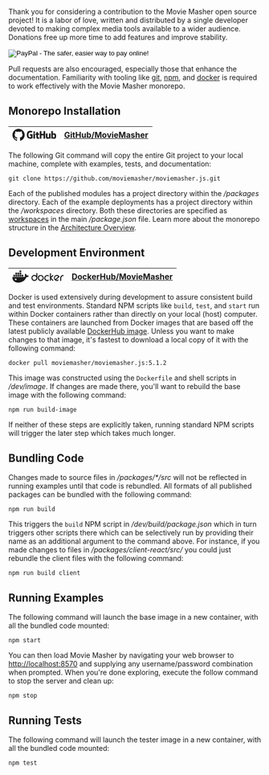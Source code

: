 Thank you for considering a contribution to the Movie Masher open source project! 
It is a labor of love, written and distributed by a single developer devoted to making complex media tools available to a wider audience. Donations free up more time to add features and improve stability. 

<form action="https://www.paypal.com/cgi-bin/webscr" method="post">
  <input type="hidden" name="cmd" value="_s-xclick"/>
  <input type="hidden" name="hosted_button_id" value="75YQHMFEATLCL"/>
  <input type="image" src="https://www.paypalobjects.com/en_US/i/btn/btn_donate_SM.gif" name="submit" alt="PayPal - The safer, easier way to pay online!" />
  <img alt="" src="https://www.paypalobjects.com/en_US/i/scr/pixel.gif" width="1" height="1" />
</form>

Pull requests are also encouraged, especially those that enhance the documentation.
Familiarity with tooling like [git](https://git-scm.com/about), [npm](https://docs.npmjs.com/about-npm), and [docker](https://docs.docker.com/get-started/overview/) is required to work effectively with the Movie Masher monorepo.

## Monorepo Installation

| <svg width="87" height="24" viewBox="0 0 174 48"  xmlns="http://www.w3.org/2000/svg" xmlns:xlink="http://www.w3.org/1999/xlink"><path d="M 24.40 0.00 C 10.92 0.00 0.00 10.89 0.00 24.33 L 0.00 24.33 C -0.00 34.81 6.72 44.11 16.68 47.42 C 17.90 47.63 18.36 46.90 18.36 46.26 C 18.36 45.68 18.33 43.77 18.33 41.73 C 12.20 42.86 10.61 40.24 10.12 38.87 C 9.85 38.17 8.66 36.01 7.62 35.43 C 6.77 34.98 5.55 33.85 7.59 33.82 C 9.51 33.79 10.89 35.59 11.34 36.32 C 13.54 40.00 17.05 38.96 18.45 38.32 C 18.66 36.74 19.30 35.68 20.00 35.07 C 14.58 34.46 8.90 32.36 8.90 23.06 C 8.90 20.41 9.85 18.22 11.40 16.51 C 11.16 15.91 10.31 13.41 11.65 10.07 C 11.65 10.07 13.69 9.43 18.36 12.56 L 18.36 12.56 C 20.34 12.01 22.39 11.74 24.46 11.74 C 26.53 11.74 28.60 12.01 30.56 12.56 C 35.22 9.40 37.26 10.07 37.26 10.07 C 38.61 13.41 37.75 15.91 37.51 16.52 C 39.06 18.22 40.01 20.38 40.01 23.06 C 40.01 32.39 34.31 34.46 28.88 35.07 C 29.76 35.83 30.53 37.29 30.53 39.57 C 30.53 42.83 30.49 45.44 30.49 46.26 C 30.49 46.90 30.95 47.66 32.17 47.42 L 32.17 47.42 C 42.10 44.07 48.79 34.79 48.79 24.33 C 48.79 10.89 37.87 0.00 24.40 0.00 Z M 24.40 0.00" stroke="none" fill="currentColor"  /><path d="M 79.85 21.46 L 70.04 21.46 C 69.78 21.46 69.58 21.67 69.58 21.92 L 69.58 26.71 C 69.58 26.96 69.78 27.17 70.04 27.17 L 73.86 27.17 L 73.86 33.11 C 73.86 33.11 73.00 33.41 70.63 33.41 C 67.82 33.41 63.90 32.38 63.90 23.79 C 63.90 15.20 67.98 14.07 71.81 14.07 C 75.13 14.07 76.56 14.65 77.47 14.93 C 77.75 15.01 78.02 14.73 78.02 14.48 L 79.11 9.85 C 79.11 9.73 79.07 9.59 78.94 9.50 C 78.57 9.23 76.32 7.98 70.63 7.98 C 64.07 7.98 57.35 10.76 57.35 24.13 C 57.35 37.50 65.05 39.49 71.53 39.49 C 76.90 39.49 80.16 37.20 80.16 37.20 C 80.30 37.13 80.31 36.94 80.31 36.85 L 80.31 21.92 C 80.31 21.67 80.11 21.46 79.85 21.46" stroke="none" fill="currentColor"  /><path d="M 130.44 9.58 C 130.44 9.32 130.24 9.12 129.99 9.12 L 124.46 9.12 C 124.21 9.12 124.00 9.32 124.00 9.58 C 124.00 9.58 124.00 20.23 124.00 20.23 L 115.39 20.23 L 115.39 9.58 C 115.39 9.32 115.18 9.12 114.93 9.12 L 109.40 9.12 C 109.15 9.12 108.95 9.32 108.95 9.58 L 108.95 38.43 C 108.95 38.68 109.15 38.89 109.40 38.89 L 114.93 38.89 C 115.18 38.89 115.39 38.68 115.39 38.43 L 115.39 26.09 L 124.00 26.09 C 124.00 26.09 123.99 38.43 123.99 38.43 C 123.99 38.68 124.19 38.89 124.45 38.89 L 129.99 38.89 C 130.24 38.89 130.44 38.68 130.44 38.43 Z M 130.44 9.58" stroke="none" fill="currentColor"  /><path d="M 90.28 13.36 C 90.28 11.38 88.69 9.77 86.72 9.77 C 84.75 9.77 83.15 11.38 83.15 13.36 C 83.15 15.35 84.75 16.96 86.72 16.96 C 88.69 16.96 90.28 15.35 90.28 13.36" stroke="none" fill="currentColor"  /><path d="M 89.89 32.34 L 89.89 19.03 C 89.89 18.77 89.68 18.57 89.43 18.57 L 83.92 18.57 C 83.67 18.57 83.44 18.83 83.44 19.08 L 83.44 38.16 C 83.44 38.72 83.79 38.88 84.24 38.88 L 89.21 38.88 C 89.75 38.88 89.89 38.62 89.89 38.15 Z M 89.89 32.34" stroke="none" fill="currentColor"  /><path d="M 151.45 18.61 L 145.96 18.61 C 145.71 18.61 145.51 18.82 145.51 19.07 L 145.51 33.22 C 145.51 33.22 144.11 34.23 142.14 34.23 C 140.16 34.23 139.63 33.34 139.63 31.41 L 139.63 19.07 C 139.63 18.82 139.43 18.61 139.18 18.61 L 133.61 18.61 C 133.36 18.61 133.15 18.82 133.15 19.07 L 133.15 32.34 C 133.15 38.08 136.36 39.48 140.77 39.48 C 144.39 39.48 147.31 37.49 147.31 37.49 C 147.31 37.49 147.44 38.54 147.51 38.66 C 147.57 38.79 147.73 38.91 147.91 38.91 L 151.45 38.90 C 151.70 38.90 151.91 38.69 151.91 38.44 L 151.91 19.07 C 151.91 18.82 151.70 18.61 151.45 18.61" stroke="none" fill="currentColor"  /><path d="M 164.28 34.22 C 162.37 34.16 161.08 33.30 161.08 33.30 L 161.08 24.16 C 161.08 24.16 162.36 23.38 163.92 23.24 C 165.89 23.07 167.80 23.66 167.80 28.36 C 167.80 33.32 166.94 34.30 164.28 34.22 M 166.44 17.96 C 163.33 17.96 161.21 19.35 161.21 19.35 L 161.21 9.58 C 161.21 9.32 161.00 9.12 160.75 9.12 L 155.21 9.12 C 154.96 9.12 154.75 9.32 154.75 9.58 L 154.75 38.43 C 154.75 38.68 154.96 38.89 155.21 38.89 L 159.05 38.89 C 159.23 38.89 159.36 38.80 159.46 38.64 C 159.55 38.49 159.69 37.31 159.69 37.31 C 159.69 37.31 161.96 39.46 166.25 39.46 C 171.28 39.46 174.17 36.91 174.17 28.02 C 174.17 19.12 169.56 17.96 166.44 17.96" stroke="none" fill="currentColor"  /><path d="M 105.77 18.56 L 101.63 18.56 C 101.63 18.56 101.62 13.10 101.62 13.10 C 101.62 12.89 101.51 12.79 101.27 12.79 L 95.62 12.79 C 95.40 12.79 95.29 12.89 95.29 13.10 L 95.29 18.74 C 95.29 18.74 92.45 19.42 92.26 19.48 C 92.07 19.53 91.93 19.71 91.93 19.92 L 91.93 23.47 C 91.93 23.72 92.14 23.93 92.39 23.93 L 95.29 23.93 L 95.29 32.46 C 95.29 38.80 99.74 39.43 102.75 39.43 C 104.13 39.43 105.77 38.98 106.04 38.89 C 106.21 38.82 106.30 38.66 106.30 38.47 L 106.31 34.57 C 106.31 34.31 106.09 34.11 105.85 34.11 C 105.61 34.11 104.99 34.21 104.35 34.21 C 102.32 34.21 101.63 33.26 101.63 32.04 C 101.63 30.82 101.63 23.93 101.63 23.93 L 105.77 23.93 C 106.03 23.93 106.23 23.72 106.23 23.47 L 106.23 19.02 C 106.23 18.77 106.03 18.56 105.77 18.56" stroke="none" fill="currentColor"  /></svg> | [GitHub/MovieMasher](https://github.com/moviemasher/) |
| -- | -- |

The following Git command will copy the entire Git project to your local machine,
complete with examples, tests, and documentation:

```shell
git clone https://github.com/moviemasher/moviemasher.js.git
```

Each of the published modules has a project directory within the _/packages_ directory. Each of the example deployments has a project directory within the _/workspaces_ directory. Both these directories are specified as [workspaces](https://docs.npmjs.com/cli/v8/using-npm/workspaces) in the main _/package.json_ file. Learn more about the monorepo structure in the
[Architecture Overview](https://moviemasher.com/docs/Architecture.html).

## Development Environment

| <svg width="102" height="24" viewBox="0 0 204 48" xmlns="http://www.w3.org/2000/svg" xmlns:xlink="http://www.w3.org/1999/xlink"><path d="M 13.12 38.68 C 11.26 38.68 9.57 37.12 9.57 35.22 C 9.57 33.32 11.09 31.77 13.12 31.77 C 15.15 31.77 16.67 33.32 16.67 35.22 C 16.67 37.12 14.98 38.68 13.12 38.68 Z M 56.74 19.86 C 56.40 17.09 54.71 14.85 52.51 13.12 L 51.67 12.43 L 50.99 13.29 C 49.64 14.85 49.13 17.61 49.30 19.68 C 49.47 21.24 49.98 22.79 50.82 24.00 C 50.15 24.35 49.30 24.69 48.62 25.04 C 47.10 25.55 45.58 25.73 44.06 25.73 L 0.27 25.73 L 0.10 26.76 C -0.24 30.04 0.27 33.50 1.62 36.60 L 2.30 37.81 L 2.30 37.99 C 6.36 44.89 13.63 48.00 21.57 48.00 C 36.79 48.00 49.30 41.27 55.22 26.76 C 59.11 26.94 63.00 25.90 64.86 22.10 L 65.36 21.24 L 64.52 20.72 C 62.32 19.34 59.28 19.17 56.74 19.86 Z M 34.93 17.09 L 28.34 17.09 L 28.34 23.83 L 34.93 23.83 L 34.93 17.09 Z M 34.93 8.63 L 28.34 8.63 L 28.34 15.37 L 34.93 15.37 L 34.93 8.63 Z M 34.93 -0.00 L 28.34 -0.00 L 28.34 6.73 L 34.93 6.73 L 34.93 -0.00 Z M 43.05 17.09 L 36.45 17.09 L 36.45 23.83 L 43.05 23.83 L 43.05 17.09 Z M 18.53 17.09 L 11.94 17.09 L 11.94 23.83 L 18.53 23.83 L 18.53 17.09 Z M 26.81 17.09 L 20.22 17.09 L 20.22 23.83 L 26.81 23.83 L 26.81 17.09 Z M 10.41 17.09 L 3.82 17.09 L 3.82 23.83 L 10.41 23.83 L 10.41 17.09 Z M 26.81 8.63 L 20.22 8.63 L 20.22 15.37 L 26.81 15.37 L 26.81 8.63 Z M 18.53 8.63 L 11.94 8.63 L 11.94 15.37 L 18.53 15.37 L 18.53 8.63 Z M 18.53 8.63" stroke="none" fill="currentColor"  /><path d="M 170.69 34.53 C 173.57 31.94 176.44 29.53 179.32 26.94 C 180.33 26.07 181.34 25.21 182.36 24.17 C 181.51 23.14 180.33 22.45 179.15 21.93 C 176.95 21.06 174.75 21.41 172.55 22.62 C 169.85 24.17 168.66 26.76 168.83 29.87 C 168.83 31.08 169.17 32.29 169.85 33.32 C 170.36 33.84 170.52 34.19 170.69 34.53 M 174.07 36.95 C 175.43 37.47 177.12 37.47 178.64 37.12 C 179.32 36.78 181.34 35.91 182.02 36.09 L 182.36 36.09 C 182.87 36.26 183.20 36.60 183.37 37.12 C 183.88 38.16 183.71 39.19 182.70 39.71 L 182.36 39.88 C 178.64 42.13 174.75 41.78 171.03 39.71 C 169.34 38.68 167.99 37.29 166.97 35.57 L 166.80 35.22 C 164.44 31.08 164.78 26.59 167.48 22.62 C 168.33 21.24 169.68 20.20 171.03 19.34 L 171.54 18.99 C 175.09 16.92 178.81 17.09 182.36 18.82 C 184.22 19.86 185.91 21.24 186.92 23.14 L 187.09 23.48 C 187.94 24.86 186.92 26.07 185.74 26.94 L 182.19 30.04 C 179.15 32.46 176.61 34.71 174.07 36.95 Z M 201.63 17.96 L 201.97 17.96 C 203.15 17.96 204.00 18.82 204.00 20.03 C 204.00 21.76 202.48 22.10 201.13 22.10 C 199.44 22.10 197.74 23.14 196.56 24.35 C 195.04 25.90 194.36 27.80 194.36 29.87 L 194.36 39.54 C 194.36 40.58 193.69 41.61 192.50 41.61 L 192.17 41.61 C 190.98 41.61 190.31 40.75 190.31 39.54 L 190.31 29.35 C 190.31 25.38 192.17 22.27 195.21 20.03 C 197.41 18.65 199.44 17.96 201.63 17.96 Z M 153.28 24.69 L 157.84 20.03 C 158.35 19.68 159.87 17.78 160.55 17.78 L 161.23 17.78 C 162.07 17.96 162.75 18.47 162.75 19.51 L 162.75 19.86 C 162.75 20.55 161.90 21.24 161.56 21.76 C 160.72 22.79 159.70 23.65 158.86 24.69 L 154.12 29.53 L 160.21 35.74 L 161.90 37.47 L 162.58 38.16 C 162.75 38.50 162.92 38.68 162.92 39.02 L 162.92 39.54 C 162.75 40.40 162.07 41.09 161.23 41.09 L 160.89 41.09 C 160.21 41.09 159.53 40.40 159.03 39.88 C 158.18 39.02 157.17 38.16 156.32 37.12 L 153.28 34.19 L 153.28 39.02 C 153.28 40.06 152.60 41.09 151.42 41.09 L 151.08 41.09 C 149.90 41.09 149.22 40.23 149.22 39.02 L 149.22 12.43 C 149.22 11.40 149.90 10.53 151.08 10.53 L 151.42 10.53 C 152.60 10.53 153.28 11.40 153.28 12.43 L 153.28 24.69 Z M 140.77 22.10 C 140.26 21.76 139.08 21.76 138.40 21.76 C 135.19 21.58 132.82 23.48 131.47 26.42 C 130.96 27.45 130.79 28.49 130.79 29.70 C 130.79 33.15 132.48 35.57 135.53 36.95 C 136.54 37.47 138.06 37.64 139.25 37.64 C 140.26 37.64 141.78 36.95 142.63 36.60 L 143.47 36.60 C 144.32 36.78 144.99 37.29 144.99 38.33 L 144.99 38.68 C 144.99 41.09 140.60 41.61 139.08 41.78 C 133.33 42.13 128.93 38.85 127.24 33.32 C 126.90 32.29 126.90 31.42 126.90 30.39 L 126.90 29.53 C 126.90 25.21 128.93 21.76 132.65 19.68 C 134.34 18.65 136.20 18.13 138.23 18.13 L 139.08 18.13 C 141.11 18.13 143.13 18.65 144.83 19.86 L 144.99 20.03 L 145.16 20.20 C 145.33 20.55 145.50 20.89 145.50 21.24 L 145.50 21.58 C 145.50 22.62 144.83 23.14 143.81 23.31 L 143.64 23.31 C 142.46 22.96 141.11 22.27 140.77 22.10 Z M 105.26 29.53 C 105.26 32.46 106.78 34.71 109.15 36.26 C 110.34 36.95 111.69 37.29 113.04 37.29 C 115.91 37.29 118.11 35.74 119.63 33.32 C 120.31 32.12 120.65 30.73 120.65 29.35 C 120.65 26.59 119.30 24.35 117.10 22.79 C 115.91 21.93 114.39 21.58 113.04 21.58 C 109.83 21.58 107.46 23.31 106.11 26.24 C 105.26 27.45 105.26 28.49 105.26 29.53 Z M 112.36 17.78 L 112.87 17.78 C 117.44 17.78 120.82 20.03 123.02 24.00 C 123.86 25.55 124.37 27.28 124.37 29.18 L 124.37 30.04 C 124.37 34.36 122.34 37.81 118.62 39.88 C 116.93 40.92 115.07 41.44 113.04 41.44 L 112.19 41.44 C 107.97 41.44 104.59 39.37 102.56 35.57 C 101.54 33.84 101.04 31.94 101.04 29.87 L 101.04 29.01 C 101.04 24.69 103.07 21.24 106.78 19.17 C 108.64 18.30 110.34 17.78 112.36 17.78 Z M 79.56 29.53 C 79.56 32.63 81.09 35.05 83.79 36.43 C 84.81 36.95 85.99 37.29 87.34 37.29 C 90.38 37.29 92.58 35.91 94.10 33.32 C 94.78 32.12 95.12 30.73 95.12 29.35 C 95.12 26.59 93.94 24.52 91.74 22.96 C 90.38 22.10 89.03 21.58 87.34 21.58 C 84.13 21.58 81.76 23.31 80.41 26.24 C 79.90 27.45 79.56 28.49 79.56 29.53 Z M 95.12 20.72 L 95.12 12.26 C 95.12 11.22 95.80 10.19 96.98 10.19 L 97.32 10.19 C 98.50 10.19 99.18 11.05 99.18 12.26 L 99.18 30.04 C 99.18 34.36 97.15 37.81 93.43 39.88 C 91.74 40.92 89.88 41.44 87.85 41.44 L 87.00 41.44 C 82.78 41.44 79.40 39.37 77.37 35.57 C 76.35 33.84 75.84 31.94 75.84 29.87 L 75.84 29.01 C 75.84 24.69 77.87 21.24 81.59 19.17 C 83.28 18.13 85.14 17.61 87.17 17.61 L 88.02 17.61 C 90.55 17.78 93.09 18.82 95.12 20.72 Z M 95.12 20.72" stroke="none" fill="currentColor"  /></svg> | [DockerHub/MovieMasher](https://blah) |
| -- | -- |

Docker is used extensively during development to assure consistent build and test environments. Standard NPM scripts like `build`, `test`, and `start` run within Docker containers rather than directly on your local (host) computer. These containers are launched from Docker images that are based off the latest publicly available [DockerHub image](https://hub.docker.com/r/moviemasher/moviemasher.js/). Unless you want to make changes to that image, it's fastest to download a local copy of it with the following command:

```shell
docker pull moviemasher/moviemasher.js:5.1.2
```

This image was constructed using the `Dockerfile` and shell scripts in _/dev/image_. If changes are made there, you'll want to rebuild the base image with the following command:

```shell
npm run build-image
```

If neither of these steps are explicitly taken, running standard NPM scripts will trigger the later step which takes much longer. 


## Bundling Code
Changes made to source files in _/packages/*/src_ will not be reflected in running examples until that code is rebundled. All formats of all published packages can be bundled with the following command:

```shell
npm run build
```

This triggers the `build` NPM script in _/dev/build/package.json_ which in turn triggers other scripts there which can be selectively run by providing their name as an additional argument to the command above. For instance, if you made changes to files in _/packages/client-react/src/_ you could just rebundle the client files with the following command:

```shell
npm run build client
```


## Running Examples

The following command will launch the base image in a new container, with all the bundled code mounted:

```shell
npm start
```

You can then load Movie Masher by navigating your web browser to
[http://localhost:8570](http://localhost:8570) and supplying any username/password
combination when prompted. When you're done exploring, execute the follow command to stop the server and clean up:

```shell
npm stop
```

## Running Tests

The following command will launch the tester image in a new container, with all the bundled code mounted:

```shell
npm test
```
